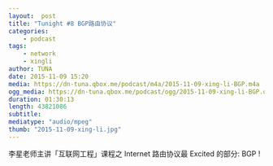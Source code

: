 ```yaml
---
layout:  post
title: "Tunight #8 BGP路由协议"
categories:
    - podcast
tags:
    - network
    - xingli
author: TUNA
date: 2015-11-09 15:20
media: https://dn-tuna.qbox.me/podcast/m4a/2015-11-09-xing-li-BGP.m4a
ogg_media: https://dn-tuna.qbox.me/podcast/ogg/2015-11-09-xing-li-BGP.ogg
duration: 01:30:13
length: 43821086
subtitle: 
mediatype: "audio/mpeg"
thumb: "2015-11-09-xing-li.jpg"
---
```


李星老师主讲「互联网工程」课程之 Internet 路由协议最 Excited 的部分: BGP !
